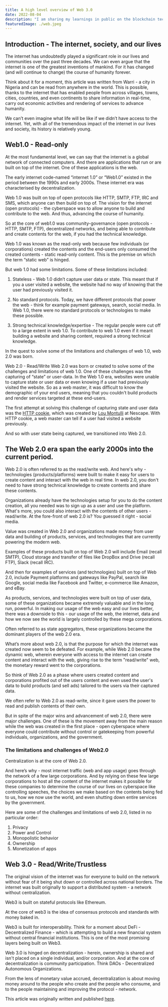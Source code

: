 ```yaml
---
title: A high level overview of Web 3.0
date: 2022-08-04
description: "I am sharing my learnings in public on the blockchain technology and web 3.0"
featuredImage: ./web.jpeg
---
```

## Introduction - The internet, society, and our lives

The internet has undoubtedly played a significant role in our lives and communities over the past three decades. We can even argue that the internet is one of the greatest inventions of mankind. For it has changed (and will continue to change) the course of humanity forever.

Think about it for a moment, this article was written from Warri - a city in Nigeria and can be read from anywhere in the world. This is possible, thanks to the internet that has enabled people from across villages, towns, cities, countries, and even continents to share information in real-time, carry out economic activities and rendering of services to advance humanity.

We can’t even imagine what life will be like if we didn’t have access to the internet. Yet, with all of the tremendous impact of the internet in our lives and society, its history is relatively young.

## Web1.0 - Read-only

At the most fundamental level, we can say that the internet is a global network of connected computers. And there are applications that run or are built on top of the internet. One of these applications is the web.

The early internet code-named “internet 1.0” or “Web1.0” existed in the period between the 1990s and early 2000s. These internet era was characterised by decentralization.

Web 1.0 was built on top of open protocols like HTTP, SMTP, FTP, IRC and SMS, which anyone can then build on top of.
The vision for the internet (open protocols) - the cyberspace was to allow anyone to build and contribute to the web. And thus, advancing the course of humanity.

So at the core of web1.0 was community-governance (open protocols - HTTP, SMTP, FTP), decentralized networks, and being able to contribute and create contents for the web, if you had the technical knowledge.

Web 1.0 was known as the read-only web because few individuals (or corporations) created the contents and the end-users only consumed the created contents - static read-only content. This is the premise on which the term “static web” is hinged.

But web 1.0 had some limitations. Some of these limitations included:

1. Stateless - Web 1.0 didn’t capture user data or state. This meant that if you a user visited a website, the website had no way of knowing that the user had previously visited it.

2. No standard protocols. Today, we have different protocols that power the web - think for example payment gateways, search, social media. In Web 1.0, there were no standard protocols or technologies to make these possible.

3. Strong technical knowledge/expertise - The regular people were cut off to a large extent in web 1.0. To contribute to web 1.0 even if it meant building a website and sharing content, required a strong technical knowledge.

In the quest to solve some of the limitations and challenges of web 1.0, web 2.0 was born.

Web 2.0 - Read/Write
Web 2.0 was born or created to solve some of the challenges and limitations of web 1.0. One of these challenges was the capturing of “state” or user-data. In the Web 1.0 era, websites were unable to capture state or user data or even knowing if a user had previously visited the website.
So as a web master, it was difficult to know the demographic of your end users, meaning that you couldn't build products and render services targeted at these end-users.

The first attempt at solving this challenge of capturing state and user data was the [HTTP cookie](https://en.wikipedia.org/wiki/HTTP_cookie), which was created by [Lou Montulli](https://en.wikipedia.org/wiki/Lou_Montulli) at Nescape. With HTTP cookie, a web master can tell if a user had visited a website previously.

And so with user state being captured, we transitioned into Web 2.0.

## The Web 2.0 era span the early 2000s into the current period.

Web 2.0 is often referred to as the read/write web. And here's why - technologies (products/platforms) were built to make it easy for users to create content and interact with the web in real time. In web 2.0, you don't need to have strong technical knowledge to create contents and share these contents.

Organizations already have the technologies setup for you to do the content creation, all you needed was to sign up as a user and use the platform. What's more, you could also interact with the contents of other users - read/write.
At the fore-front of web 2.0 is? You guessed it right - social media.

Value was created in Web 2.0 and organizations made money from user data and building of products, services, and technologies that are currently powering the modern web.

Examples of these products built on top of Web 2.0 will include Email (recall SMTP), Cloud storage and transfer of files like DropBox and Drive (recall FTP), Slack (recall IRC).

And then for examples of services (and technologies) built on top of Web 2.0, include Payment platforms and gateways like PayPal, search like Google, social media like Facebook and Twitter, e-commerce like Amazon, and eBay.

As products, services, and technologies were built on top of user data, some of these organizations became extremely valuable and in the long run, powerful. In making our usage of the web easy and our lives better, there was a downside to this - our usage of the web, the internet, data and how we now see the world is largely controlled by these mega corporations.

Often referred to as state aggregators, these organizations became the dominant players of the web 2.0 era.

What’s more about web 2.0, is that the purpose for which the internet was created now seem to be defeated. For example, while Web 2.0 became the dynamic web, wherein everyone with access to the internet can create content and interact with the web, giving rise to the term "read/write" web, the monetary reward went to the corporations.

So think of Web 2.0 as a phase where users created content and corporations profited out of the users content and even used the user's data to build products (and sell ads) tailored to the users via their captured data.

We often refer to Web 2.0 as read-write, since it gave users the power to read and publish contents of their own.

But in spite of the major wins and advancement of web 2.0, there were major challenges. One of these is the movement away from the main reason while the web was created in the first place - open cyberspace where everyone could contribute without control or gatekeeping from powerful individuals, organizations, and the government.

### The limitations and challenges of Web2.0

Centralization is at the core of Web 2.0.

And here’s why - most internet traffic (web and app usage) goes through the network of a few large corporations. And by relying on these few large corporations to host all the content of the internet makes it possible for these companies to determine the course of our lives on cyberspace like controlling speeches, the choices we make based on the contents being fed to us, how we now use the world, and even shutting down entire services by the government.

Here are some of the challenges and limitations of web 2.0, listed in no particular order:

1. Privacy
2. Power and Control
3. Monopolistic behavior
4. Ownership
5. Monetization of apps

## Web 3.0 - Read/Write/Trustless
The original vision of the internet was for everyone to build on the network without fear of it being shut down or controlled across national borders. The internet was built originally to support a distributed system - a network without centralization.

Web3 is built on stateful protocols like Ethereum.

At the core of web3 is the idea of consensus protocols and standards with money baked in.

Web3 is built for interoperability. Think for a moment about DeFi - Decentralized Finance - which is attempting to build a new financial system without central financial institutions. This is one of the most promising layers being built on Web3.

Web 3.0 is hinged on decentralization - herein, ownership is shared and isn't placed on a single individual, and/or corporation. And at the core of decentralization is community participation. Think DAOs - Decentralized Autonomous Organizations.

From the lens of monetary value accrued, decentralization is about moving money around to the people who create and the people who consume, and to the people maintaining and improving the protocol - network.

This article was originally written and published [here](https://dev.to/charliecodes/a-high-level-overview-of-web-30-4fid).
